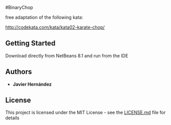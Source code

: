 #BinaryChop

free adaptation of the following kata:

http://codekata.com/kata/kata02-karate-chop/

## Getting Started

Download directly from NetBeans 8.1 and run from the IDE

## Authors

* **Javier Hernández** 

## License

This project is licensed under the MIT License - see the [LICENSE.md](LICENSE.md) file for details



